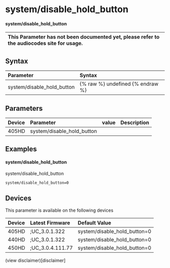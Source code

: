 ﻿---
description: system/disable_hold_button
search:
    keywords: ['system','disable_hold_button']
---

# system/disable_hold_button

#### system/disable_hold_button


| This Parameter has not been documented yet, please refer to the audiocodes site for usage.  |
| :--- |

## Syntax
| Parameter | Syntax |
| :--- | :--- |
|system/disable_hold_button | {% raw %} undefined {% endraw %} |

## Parameters
|Device|Parameter|value|Description|
|:---|:---|:---|:---|
| 405HD | system/disable_hold_button |  |  |

## Examples
#### system/disable_hold_button

system/disable_hold_button

```
system/disable_hold_button=0
```

## Devices
This parameter is available on the following devices

| Device | Latest Firmware | Default Value |
|:---|:---|:---|
| 405HD | ;UC_3.0.1.322 | system/disable_hold_button=0 
| 440HD | ;UC_3.0.1.322 | system/disable_hold_button=0 
| 450HD | ;UC_3.0.4.111.77 | system/disable_hold_button=0 

(view disclaimer)[disclaimer]
